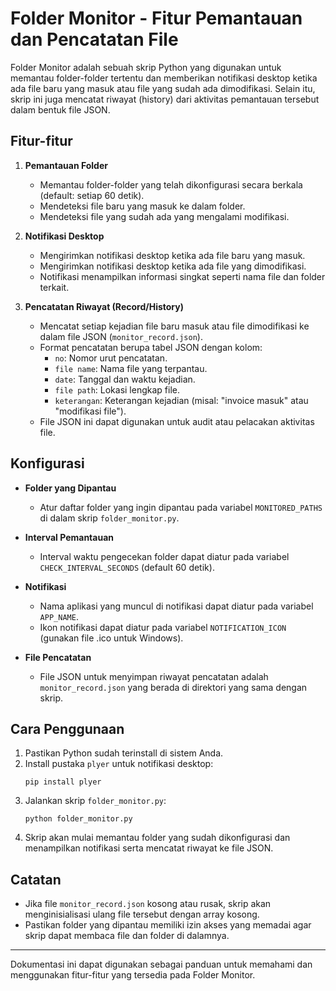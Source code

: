 # Folder Monitor - Fitur Pemantauan dan Pencatatan File

Folder Monitor adalah sebuah skrip Python yang digunakan untuk memantau folder-folder tertentu dan memberikan notifikasi desktop ketika ada file baru yang masuk atau file yang sudah ada dimodifikasi. Selain itu, skrip ini juga mencatat riwayat (history) dari aktivitas pemantauan tersebut dalam bentuk file JSON.

## Fitur-fitur

1. **Pemantauan Folder**
   - Memantau folder-folder yang telah dikonfigurasi secara berkala (default: setiap 60 detik).
   - Mendeteksi file baru yang masuk ke dalam folder.
   - Mendeteksi file yang sudah ada yang mengalami modifikasi.

2. **Notifikasi Desktop**
   - Mengirimkan notifikasi desktop ketika ada file baru yang masuk.
   - Mengirimkan notifikasi desktop ketika ada file yang dimodifikasi.
   - Notifikasi menampilkan informasi singkat seperti nama file dan folder terkait.

3. **Pencatatan Riwayat (Record/History)**
   - Mencatat setiap kejadian file baru masuk atau file dimodifikasi ke dalam file JSON (`monitor_record.json`).
   - Format pencatatan berupa tabel JSON dengan kolom:
     - `no`: Nomor urut pencatatan.
     - `file name`: Nama file yang terpantau.
     - `date`: Tanggal dan waktu kejadian.
     - `file path`: Lokasi lengkap file.
     - `keterangan`: Keterangan kejadian (misal: "invoice masuk" atau "modifikasi file").
   - File JSON ini dapat digunakan untuk audit atau pelacakan aktivitas file.

## Konfigurasi

- **Folder yang Dipantau**
  - Atur daftar folder yang ingin dipantau pada variabel `MONITORED_PATHS` di dalam skrip `folder_monitor.py`.
  
- **Interval Pemantauan**
  - Interval waktu pengecekan folder dapat diatur pada variabel `CHECK_INTERVAL_SECONDS` (default 60 detik).

- **Notifikasi**
  - Nama aplikasi yang muncul di notifikasi dapat diatur pada variabel `APP_NAME`.
  - Ikon notifikasi dapat diatur pada variabel `NOTIFICATION_ICON` (gunakan file .ico untuk Windows).

- **File Pencatatan**
  - File JSON untuk menyimpan riwayat pencatatan adalah `monitor_record.json` yang berada di direktori yang sama dengan skrip.

## Cara Penggunaan

1. Pastikan Python sudah terinstall di sistem Anda.
2. Install pustaka `plyer` untuk notifikasi desktop:
   ```
   pip install plyer
   ```
3. Jalankan skrip `folder_monitor.py`:
   ```
   python folder_monitor.py
   ```
4. Skrip akan mulai memantau folder yang sudah dikonfigurasi dan menampilkan notifikasi serta mencatat riwayat ke file JSON.

## Catatan

- Jika file `monitor_record.json` kosong atau rusak, skrip akan menginisialisasi ulang file tersebut dengan array kosong.
- Pastikan folder yang dipantau memiliki izin akses yang memadai agar skrip dapat membaca file dan folder di dalamnya.

---

Dokumentasi ini dapat digunakan sebagai panduan untuk memahami dan menggunakan fitur-fitur yang tersedia pada Folder Monitor.
